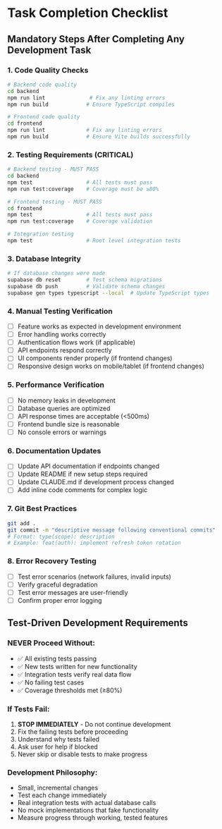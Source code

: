 # Task Completion Checklist

## Mandatory Steps After Completing Any Development Task

### 1. Code Quality Checks
```bash
# Backend code quality
cd backend
npm run lint              # Fix any linting errors
npm run build            # Ensure TypeScript compiles

# Frontend code quality  
cd frontend
npm run lint             # Fix any linting errors
npm run build            # Ensure Vite builds successfully
```

### 2. Testing Requirements (CRITICAL)
```bash
# Backend testing - MUST PASS
cd backend
npm test                 # All tests must pass
npm run test:coverage    # Coverage must be ≥80%

# Frontend testing - MUST PASS
cd frontend
npm test                 # All tests must pass
npm run test:coverage    # Coverage validation

# Integration testing
npm test                 # Root level integration tests
```

### 3. Database Integrity
```bash
# If database changes were made
supabase db reset        # Test schema migrations
supabase db push         # Validate schema changes
supabase gen types typescript --local  # Update TypeScript types
```

### 4. Manual Testing Verification
- [ ] Feature works as expected in development environment
- [ ] Error handling works correctly
- [ ] Authentication flows work (if applicable)
- [ ] API endpoints respond correctly
- [ ] UI components render properly (if frontend changes)
- [ ] Responsive design works on mobile/tablet (if frontend changes)

### 5. Performance Verification
- [ ] No memory leaks in development
- [ ] Database queries are optimized
- [ ] API response times are acceptable (<500ms)
- [ ] Frontend bundle size is reasonable
- [ ] No console errors or warnings

### 6. Documentation Updates
- [ ] Update API documentation if endpoints changed
- [ ] Update README if new setup steps required
- [ ] Update CLAUDE.md if development process changed
- [ ] Add inline code comments for complex logic

### 7. Git Best Practices
```bash
git add .
git commit -m "descriptive message following conventional commits"
# Format: type(scope): description
# Example: feat(auth): implement refresh token rotation
```

### 8. Error Recovery Testing
- [ ] Test error scenarios (network failures, invalid inputs)
- [ ] Verify graceful degradation
- [ ] Test error messages are user-friendly
- [ ] Confirm proper error logging

## Test-Driven Development Requirements

### NEVER Proceed Without:
- ✅ All existing tests passing
- ✅ New tests written for new functionality
- ✅ Integration tests verify real data flow
- ✅ No failing test cases
- ✅ Coverage thresholds met (≥80%)

### If Tests Fail:
1. **STOP IMMEDIATELY** - Do not continue development
2. Fix the failing tests before proceeding
3. Understand why tests failed
4. Ask user for help if blocked
5. Never skip or disable tests to make progress

### Development Philosophy:
- Small, incremental changes
- Test each change immediately
- Real integration tests with actual database calls
- No mock implementations that fake functionality
- Measure progress through working, tested features